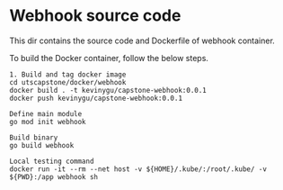 # Webhook source code

This dir contains the source code and Dockerfile of webhook container.

To build the Docker container, follow the below steps.

```
1. Build and tag docker image
cd utscapstone/docker/webhook
docker build . -t kevinygu/capstone-webhook:0.0.1
docker push kevinygu/capstone-webhook:0.0.1

Define main module
go mod init webhook

Build binary
go build webhook

Local testing command
docker run -it --rm --net host -v ${HOME}/.kube/:/root/.kube/ -v ${PWD}:/app webhook sh
```